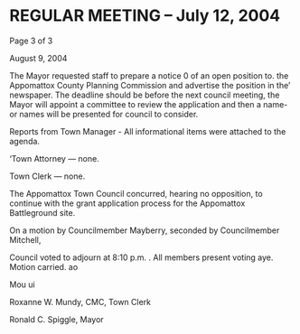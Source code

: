 # REGULAR MEETING – July 12, 2004

Page 3 of 3


August 9, 2004

The Mayor requested staff to prepare a notice 0 of an open position to. the
Appomattox County Planning Commission and advertise the position in the’
newspaper. The deadline should be before the next council meeting, the Mayor
will appoint a committee to review the application and then a name-or names will
be presented for council to consider.

Reports from
Town Manager - All informational items were attached to the agenda.

‘Town Attorney — none.

Town Clerk — none.

The Appomattox Town Council concurred, hearing no opposition, to continue
with the grant application process for the Appomattox Battleground site.

On a motion by Councilmember Mayberry, seconded by Councilmember Mitchell,

Council voted to adjourn at 8:10 p.m. . All members present voting aye. Motion
carried. ao

Mou ui

Roxanne W. Mundy, CMC, Town Clerk

Ronald C. Spiggle, Mayor